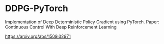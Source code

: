 # DDPG-PyTorch
Implementation of Deep Deterministic Policy Gradient using PyTorch. Paper: Continuous Control With Deep Reinforcement Learning

https://arxiv.org/abs/1509.02971

